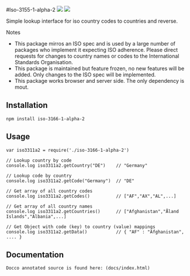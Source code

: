 #Iso-3155-1-alpha-2  [![](https://travis-ci.org/georgzoeller/iso-3166-1-alpha-2.svg?branch=master)](https://travis-ci.org/georgzoeller/iso-3166-1-alpha-2) [![](https://img.shields.io/npm/v/iso-3166-1-alpha-2.svg?style=flat)](https://www.npmjs.com/package/iso-3166-1-alpha-2)

Simple lookup interface for iso country codes to countries and reverse.

Notes
- This package mirros an ISO spec and is used by a large number of packages who implement it expecting ISO adherence. Please direct requests for changes to country names or codes to the International Standards Organisation.
- This package is maintained but feature frozen, no new features will be added. Only changes to the ISO spec will be implemented.
- This package works browser and server side. The only dependency is mout.

## Installation

    npm install iso-3166-1-alpha-2

## Usage

    var iso3311a2 = require('./iso-3166-1-alpha-2')

    // Lookup country by code
    console.log iso3311a2.getCountry("DE")    // "Germany"

    // Lookup code by country
    console.log iso3311a2.getCode("Germany")  // "DE"

    // Get array of all country codes
    console.log iso3311a2.getCodes()          // ["AF","AX","AL",...]

    // Get array of all country names
    console.log iso3311a2.getCountries()      // ["Afghanistan","Åland Islands","Albania",...]

    // Get Object with code (key) to country (value) mappings
    console.log iso3311a2.getData()           // { "AF" : "Afghanistan", .... }


## Documentation

    Docco annotated source is found here: (docs/index.html)


